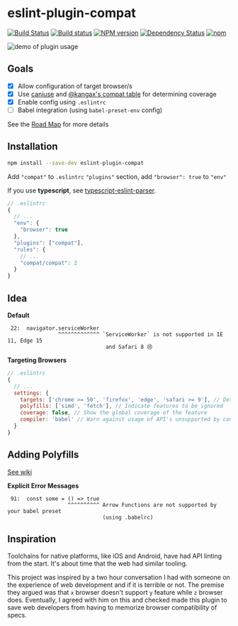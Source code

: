 eslint-plugin-compat
=====================
[![Build Status](https://travis-ci.org/amilajack/eslint-plugin-compat.svg?branch=master&maxAge=2592000)](https://travis-ci.org/amilajack/eslint-plugin-compat)
[![Build status](https://ci.appveyor.com/api/projects/status/at71r1stbghsgcja/branch/master?svg=true&maxAge=2592000)](https://ci.appveyor.com/project/amilajack/eslint-plugin-compat/branch/master)
[![NPM version](https://badge.fury.io/js/eslint-plugin-compat.svg?maxAge=2592000)](http://badge.fury.io/js/eslint-plugin-compat)
[![Dependency Status](https://img.shields.io/david/amilajack/eslint-plugin-compat.svg?maxAge=2592000)](https://david-dm.org/amilajack/eslint-plugin-compat)
[![npm](https://img.shields.io/npm/dm/eslint-plugin-compat.svg?maxAge=2592000)](https://npm-stat.com/charts.html?package=eslint-plugin-compat)

![demo of plugin usage](https://raw.githubusercontent.com/amilajack/eslint-plugin-compat/master/img/eslint-plugin-compat-demo.gif)

## Goals
 - [x] Allow configuration of target browser/s
 - [x] Use [caniuse](http://caniuse.com) and [@kangax's compat table](http://kangax.github.io/compat-table/es6/) for determining coverage
 - [x] Enable config using `.eslintrc`
 - [ ] Babel integration (using `babel-preset-env` config)

See the [Road Map](https://github.com/amilajack/eslint-plugin-compat/wiki) for more details

## Installation
```bash
npm install --save-dev eslint-plugin-compat
```

Add `"compat"` to `.eslintrc` `"plugins"` section, add `"browser": true` to `"env"`

If you use **typescript**, see [typescript-eslint-parser](https://github.com/eslint/typescript-eslint-parser).
```js
// .eslintrc
{
  // ...
  "env": {
    "browser": true
  },
  "plugins": ["compat"],
  "rules": {
    // ...
    "compat/compat": 2
  }
}
```

## Idea

**Default**
```
 22:  navigator.serviceWorker
                ^^^^^^^^^^^^^ `ServiceWorker` is not supported in IE 11, Edge 15
                               and Safari 8 😢
```

**Targeting Browsers**
```js
// .eslintrc
{
  // ...
  settings: {
    targets: ['chrome >= 50', 'firefox', 'edge', 'safari >= 9'], // Determine target env's
    polyfills: ['simd', 'fetch'], // Indicate features to be ignored
    coverage: false, // Show the global coverage of the feature
    compiler: 'babel' // Warn against usage of API's unsupported by compiler
  }
}
```

## Adding Polyfills
[See wiki](https://github.com/amilajack/eslint-plugin-compat/wiki/Adding-polyfills)

**Explicit Error Messages**
```
 91:  const some = () => true
                   ^^^^^^^^^^ Arrow Functions are not supported by your babel preset
                              (using .babelrc)
```

## Inspiration
Toolchains for native platforms, like iOS and Android, have had API linting from the start. It's about time that the web had similar tooling.

This project was inspired by a two hour conversation I had with someone on the experience of web development and if it is terrible or not. The premise they argued was that `x` browser doesn't support `y` feature while `z` browser does. Eventually, I agreed with him on this and checked made this plugin to save web developers from having to memorize browser compatibility of specs.
